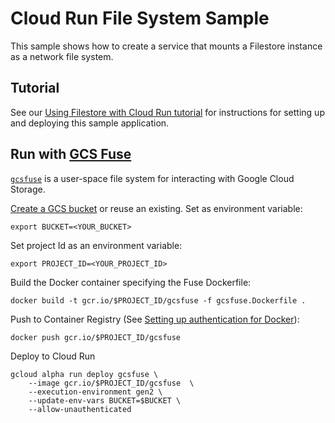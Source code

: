 # Cloud Run File System Sample

This sample shows how to create a service that mounts a Filestore
instance as a network file system.

## Tutorial
See our [Using Filestore with Cloud Run tutorial](https://cloud.google.com/run/docs/tutorials/network-filesystems) for instructions for setting up and deploying this sample application.

## Run with [GCS Fuse][fuse]
[`gcsfuse`][git] is a user-space file system for interacting with Google Cloud Storage.

[Create a GCS bucket][create] or reuse an existing. Set as environment variable:
```
export BUCKET=<YOUR_BUCKET>
```

Set project Id as an environment variable:
```
export PROJECT_ID=<YOUR_PROJECT_ID>
```

Build the Docker container specifying the Fuse Dockerfile:
```
docker build -t gcr.io/$PROJECT_ID/gcsfuse -f gcsfuse.Dockerfile .
```

Push to Container Registry (See [Setting up authentication for Docker][auth]):
```
docker push gcr.io/$PROJECT_ID/gcsfuse
```

Deploy to Cloud Run
```
gcloud alpha run deploy gcsfuse \
    --image gcr.io/$PROJECT_ID/gcsfuse  \
    --execution-environment gen2 \
    --update-env-vars BUCKET=$BUCKET \
    --allow-unauthenticated
```

[create]: https://cloud.google.com/storage/docs/creating-buckets
[fuse]: https://cloud.google.com/storage/docs/gcs-fuse
[git]: https://github.com/GoogleCloudPlatform/gcsfuse
[auth]: https://cloud.google.com/artifact-registry/docs/docker/authentication